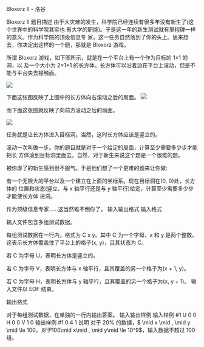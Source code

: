 



Bloxorz II - 洛谷














Bloxorz II
题目描述
由于大灾难的发生，科学院已经连续有很多年没有新生了(这个世界中的科学院其实也 有大学的职能)。于是这一年的新生测试就有里程碑一样的意义。作为科学院的顶级信息专 家，这一任务自然落到了你的头上。思来想去，你决定出这样的一个题，那就是 Bloxorz 游戏。

所谓 Bloxorz 游戏，如下图所示，就是在一个平台上有一个作为目标的 1×1 的洞，以 及一个大小为 2×1×1 的长方体。长方体可以沿着边在平台上滚动，但是不能与平台失去接触面。

![](https://cdn.luogu.com.cn/upload/image_hosting/z5kdhsry.png)

下面这张图反映了上图中的长方体向右滚动之后的局面。
![](https://cdn.luogu.com.cn/upload/image_hosting/6kgp8841.png)

而下面这张图就反映了向前方滚动之后的局面。

![](https://cdn.luogu.com.cn/upload/image_hosting/4rgnopmu.png)

任务就是让长方体进入目标洞。当然，这时长方体应该是竖立的。

滚动一次叫做一步。你的题目就是对于一个给定的局面，计算至少需要多少步才能把长 方体滚到目标洞里面去。自然，对于新生来说这个题是一个很难的题。

  被你虐了的新生感到很不服气。于是他们想了一个更难的题来让你做:
  
有一个无限大的平台以及一个建立在上面的坐标系。现在目标洞在(0, 0)处，长方体的 位置和状态(竖立、与 x 轴平行还是与 y 轴平行)给定，计算至少需要多少步才能使长方体 进洞。

  作为顶级信息专家......这当然难不倒你了。
输入输出格式
输入格式

输入文件包含多组测试数据。

每组测试数据在一行内，格式为 C x y。其中 C 为一个字母，x 和 y 是两个整数。 这表示长方体覆盖住了平台上的格子(x, y)，且其状态为 C。

若 C 为字母 U，表明长方体是竖立的。

若 C 为字母 V，表明长方体与 x 轴平行，且其覆盖的另一个格子为(x + 1, y)。

若 C 为字母 H，表明长方体与 y 轴平行，且其覆盖的另一个格子为(x, y + 1)。 输入文件以 EOF 结束。

输出格式

 对于每组测试数据，在单独的一行内输出答案。
输入输出样例
输入样例 #1
U 0 0
H 0 0 
V 1 0
输出样例 #1
0
4
1
说明
对于 20% 的数据，$ \mid x \mid , \mid y \mid \le 100$。
对于 100% 的数据，$\mid x\mid , \mid y\mid \le 10^9$，输入数据不超过 100 组。







